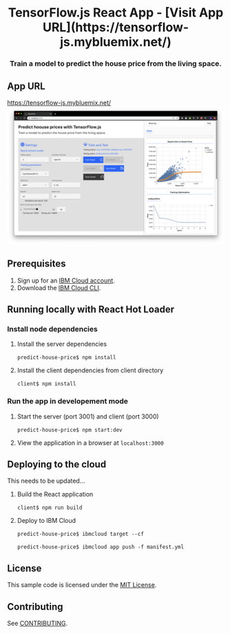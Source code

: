 <h1 align="center" style="border-bottom: none;">TensorFlow.js React App - [Visit App URL](https://tensorflow-js.mybluemix.net/)</h1>
<h3 align="center">Train a model to predict the house price from the living space.</h3>

## App URL
https://tensorflow-js.mybluemix.net/
![alt App screenshot](app-screenshot.png)

## Prerequisites

1. Sign up for an [IBM Cloud account](https://cloud.ibm.com/registration/).
1. Download the [IBM Cloud CLI](https://cloud.ibm.com/docs/cli/index.html#overview).

## Running locally with React Hot Loader

### Install node dependencies

1. Install the server dependencies

    ```
    predict-house-price$ npm install
    ```

2. Install the client dependencies from client directory

    ```    
    client$ npm install
    ```

### Run the app in developement mode  

1. Start the server (port 3001) and client (port 3000)

    ```
    predict-house-price$ npm start:dev
    ```

2. View the application in a browser at `localhost:3000`

## Deploying to the cloud

This needs to be updated...

1. Build the React application

    ```
    client$ npm run build
    ```

2. Deploy to IBM Cloud

    ```
    predict-house-price$ ibmcloud target --cf   
    ```

    ```
    predict-house-price$ ibmcloud app push -f manifest.yml
    ```

## License

  This sample code is licensed under the [MIT License](https://opensource.org/licenses/MIT).

## Contributing

  See [CONTRIBUTING](.github/CONTRIBUTING.md).
